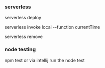 

### serverless ###

serverless deploy

serverless invoke local --function currentTime

serverless remove

### node testing ###

npm test or via intellij run the node test